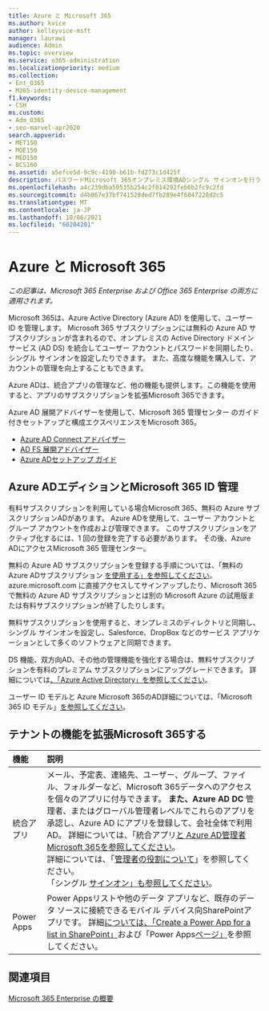 ```yaml
---
title: Azure と Microsoft 365
ms.author: kvice
author: kelleyvice-msft
manager: laurawi
audience: Admin
ms.topic: overview
ms.service: o365-administration
ms.localizationpriority: medium
ms.collection:
- Ent_O365
- M365-identity-device-management
f1.keywords:
- CSH
ms.custom:
- Adm_O365
- seo-marvel-apr2020
search.appverid:
- MET150
- MOE150
- MED150
- BCS160
ms.assetid: a5efce5d-9c9c-4190-b61b-fd273c1d425f
description: パスワードMicrosoft 365オンプレミス環境ADシングル サインオンを行う場合は、Azure Microsoft 365と統合します。
ms.openlocfilehash: a4c239dba50535b254c2f014292feb6b2fc9c2fd
ms.sourcegitcommit: d4b867e37bf741528ded7fb289e4f6847228d2c5
ms.translationtype: MT
ms.contentlocale: ja-JP
ms.lasthandoff: 10/06/2021
ms.locfileid: "60204201"
---
```

# <a name="azure-integration-with-microsoft-365"></a>Azure と Microsoft 365

*この記事は、Microsoft 365 Enterprise および Office 365 Enterprise の両方に適用されます。*

Microsoft 365は、Azure Active Directory (Azure AD) を使用して、ユーザー ID を管理します。 Microsoft 365 サブスクリプションには無料の Azure AD サブスクリプションが含まれるので、オンプレミスの Active Directory ドメイン サービス (AD DS) を統合してユーザー アカウントとパスワードを同期したり、シングル サインオンを設定したりできます。 また、高度な機能を購入して、アカウントの管理を向上することもできます。
  
Azure ADは、統合アプリの管理など、他の機能も提供します。この機能を使用すると、アプリのサブスクリプションを拡張Microsoft 365できます。
  
Azure AD 展開アドバイザーを使用して、Microsoft 365 管理センター のガイド付きセットアップと構成エクスペリエンスをMicrosoft 365。

 - [Azure AD Connect アドバイザー](https://aka.ms/aadconnectpwsync)
 - [AD FS 展開アドバイザー](https://aka.ms/adfsguidance)
 - [Azure ADセットアップ ガイド](https://aka.ms/aadpguidance)
  
## <a name="azure-ad-editions-and-microsoft-365-identity-management"></a>Azure ADエディションとMicrosoft 365 ID 管理

有料サブスクリプションを利用している場合Microsoft 365、無料の Azure サブスクリプションADがあります。 Azure ADを使用して、ユーザー アカウントとグループ アカウントを作成および管理できます。 このサブスクリプションをアクティブ化するには、1 回の登録を完了する必要があります。 その後、Azure ADにアクセスMicrosoft 365 管理センター。 

無料の Azure AD サブスクリプションを登録する手順については、「無料の Azure ADサブスクリプション [を使用する」を参照してください](../compliance/use-your-free-azure-ad-subscription-in-office-365.md)。 azure.microsoft.com に直接アクセスしてサインアップしたり、Microsoft 365 で無料の Azure AD サブスクリプションとは別の Microsoft Azure の試用版または有料サブスクリプションが終了したりします。 
  
無料サブスクリプションを使用すると、オンプレミスのディレクトリと同期し、シングル サインオンを設定し、Salesforce、DropBox などのサービス アプリケーションとして多くのソフトウェアと同期できます。
  
DS 機能、双方向AD、その他の管理機能を強化する場合は、無料サブスクリプションを有料のプレミアム サブスクリプションにアップグレードできます。 詳細については[、「Azure Active Directory」を参照してください](https://azure.microsoft.com/pricing/details/active-directory/)。
  
ユーザー ID モデルと Azure Microsoft 365のAD詳細については、「Microsoft 365 ID モデル」[を参照してください](about-microsoft-365-identity.md)。
  
## <a name="extend-the-capabilities-of-your-microsoft-365-tenant"></a>テナントの機能を拡張Microsoft 365する

|**機能**|**説明**|
|:-----|:-----|
|統合アプリ  <br/> |メール、予定表、連絡先、ユーザー、グループ、ファイル、フォルダーなど、Microsoft 365データへのアクセスを個々のアプリに付与できます。 **また、Azure AD DC** 管理者、またはグローバル管理者レベルでこれらのアプリを承認し、Azure AD にアプリを登録して、会社全体で利用AD。 詳細については、「統合アプリ[と Azure AD管理者Microsoft 365を参照してください](integrated-apps-and-azure-ads.md)。<br/> 詳細については、「[管理者の役割について](/microsoft-365/admin/add-users/about-admin-roles?)」を参照してください。 <br/> 「シングル [サインオン」も参照してください](/azure/active-directory/manage-apps/what-is-single-sign-on)。  <br/> |
|Power Apps  <br/> | Power Appsリストや他のデータ アプリなど、既存のデータ ソースに接続できるモバイル デバイス向SharePointアプリです。 詳細[については、「Create a Power App for a list in SharePoint」](https://support.office.com/article/9338b2d2-67ac-4b81-8e67-97da27e5e9ab)および「Power Apps[ページ」](https://powerapps.microsoft.com/)を参照してください。  <br/> |
   
## <a name="see-also"></a>関連項目

[Microsoft 365 Enterprise の概要](microsoft-365-overview.md)
